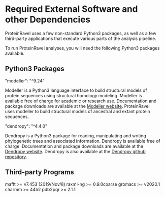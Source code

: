 # Required External Software and other Dependencies

ProteinRavel uses a few non-standard Python3 packages, as well as a few third-party applications that execute various parts of the analysis pipeline.

To run ProteinRavel analyses, you will need the following Python3 packages available.

## Python3 Packages

  "modeller": "^9.24"

Modeller is a Python3 language interface to build structural models of protein sequences using structural homology modeling. Modeller is available free of charge for academic or research use. Documentation and package downloads are available at the [Modeller website]. ProteinRavel uses modeller to build structural models of ancestral and extant protein sequences.

[Modeller website]: https://salilab.org/modeller/

  "dendropy": "^4.4.0"

Dendropy is a Python3 package for reading, manipulating and writing phylogenetic trees and associated information. Dendropy is available free of charge. Documentation and package downloads are available at the [Dendropy website]. Dendropy is also available at the [Dendropy github repository].

[Dendropy website]: https://dendropy.org/
[Dendropy github repository]: https://github.com/jeetsukumaran/DendroPy/

## Third-party Programs

  mafft >= v7.453 (2019/Nov/8)
  raxml-ng >= 0.9.0coarse
  gromacs >= v2020.1
  charmm >= 44b2
  pdb2pqr >= 2.1.1
